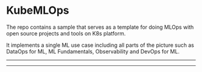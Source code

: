 # KubeMLOps
The repo contains a sample that serves as a template for doing MLOps with open source projects and tools on K8s platform.

It implements a single ML use case including all parts of the picture such as DataOps for ML, ML Fundamentals, Observability and DevOps for ML.

-------
------

